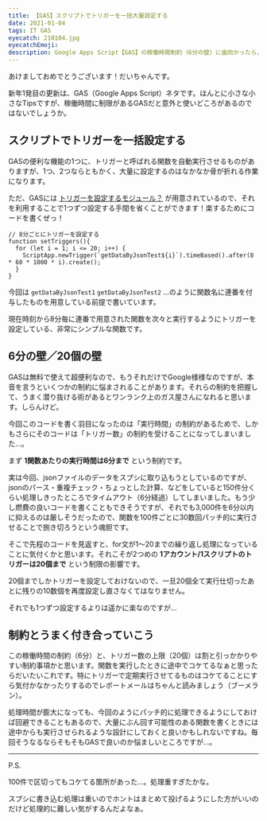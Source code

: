 ```yaml
---
title: 【GAS】スクリプトでトリガーを一括大量設定する
date: 2021-01-04
tags: IT GAS
eyecatch: 210104.jpg
eyecatchEmoji:
description: Google Apps Script【GAS】の稼働時間制約（6分の壁）に歯向かったら、トリガー数の上限にぶち当たりつつもどうにかやりきりました。
---
```


あけましておめでとうございます！だいちゃんです。

新年1発目の更新は、GAS（Google Apps Script）ネタです。ほんとに小さな小さなTipsですが、稼働時間に制限があるGASだと意外と使いどころがあるのではないでしょうか。



## スクリプトでトリガーを一括設定する

GASの便利な機能の1つに、トリガーと呼ばれる関数を自動実行させるものがありますが、1つ、2つならともかく、大量に設定するのはなかなか骨が折れる作業になります。

ただ、GASには [トリガーを設定するモジュール？](https://developers.google.com/apps-script/reference/script/clock-trigger-builder) が用意されているので、それを利用することで1つずつ設定する手間を省くことができます！楽するためにコードを書くぜっ！

```
// 8分ごとにトリガーを設定する
function setTriggers(){
  for (let i = 1; i <= 20; i++) {
    ScriptApp.newTrigger(`getDataByJsonTest${i}`).timeBased().after(8 * 60 * 1000 * i).create();
  }
}
```

今回は `getDataByJsonTest1` `getDataByJsonTest2` ...のように関数名に連番を付与したものを用意している前提で書いています。

現在時刻から8分毎に連番で用意された関数を次々と実行するようにトリガーを設定している、非常にシンプルな関数です。



## 6分の壁／20個の壁

GASは無料で使えて超便利なので、もうそれだけでGoogle様様なのですが、本音を言うといくつかの制約に悩まされることがあります。それらの制約を把握して、うまく潜り抜ける術があるとワンランク上のガス屋さんになれると思います。しらんけど。

今回このコードを書く羽目になったのは「実行時間」の制約があるためで、しかもさらにそのコードは「トリガー数」の制約を受けることになってしまいました...。

まず **1関数あたりの実行時間は6分まで** という制約です。

実は今回、jsonファイルのデータをスプシに取り込もうとしているのですが、jsonのパース・重複チェック・ちょっとした計算、などをしていると150件分くらい処理しきったところでタイムアウト（6分経過）してしまいました。もう少し燃費の良いコードを書くこともできそうですが、それでも3,000件を6分以内に抑えるのは厳しそうだったので、関数を100件ごとに30数回パッチ的に実行させることで捌き切ろうという魂胆です。

そこで先程のコードを見返すと、for文が1〜20までの繰り返し処理になっていることに気付くかと思います。それこそが2つめの **1アカウント/1スクリプトのトリガーは20個まで** という制限の影響です。

20個までしかトリガーを設定しておけないので、一旦20個全て実行仕切ったあとに残りの10数個を再度設定し直さなくてはなりません。

それでも1つずつ設定するよりは遥かに楽なのですが...



## 制約とうまく付き合っていこう

この稼働時間の制約（6分）と、トリガー数の上限（20個）は割と引っかかりやすい制約事項かと思います。関数を実行したときに途中でコケてるなぁと思ったらだいたいこれです。特にトリガーで定期実行させてるものはコケてることにすら気付かなかったりするのでレポートメールはちゃんと読みましょう（ブーメラン）。

処理時間が膨大になっても、今回のようにパッチ的に処理できるようにしておけば回避できることもあるので、大量にぶん回す可能性のある関数を書くときには途中からも実行させられるような設計にしておくと良いかもしれないですね。毎回そうなるならそもそもGASで良いのか悩ましいところですが...。


-----

P.S.

100件で区切ってもコケてる箇所があった...。処理重すぎたかな。

スプシに書き込む処理は重いのでホントはまとめて投げるようにした方がいいのだけど処理的に難しい気がするんだよなぁ。

